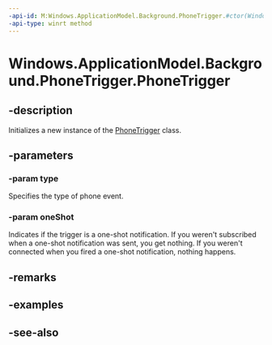 ----api-id: M:Windows.ApplicationModel.Background.PhoneTrigger.#ctor(Windows.ApplicationModel.Calls.Background.PhoneTriggerType,System.Boolean)
-api-type: winrt method
---<!-- Method syntaxpublic PhoneTrigger(Windows.ApplicationModel.Calls.Background.PhoneTriggerType type, System.Boolean oneShot)--># Windows.ApplicationModel.Background.PhoneTrigger.PhoneTrigger## -descriptionInitializes a new instance of the [PhoneTrigger](phonetrigger.md) class.## -parameters### -param typeSpecifies the type of phone event.### -param oneShotIndicates if the trigger is a one-shot notification. If you weren't subscribed when a one-shot notification was sent, you get nothing. If you weren't connected when you fired a one-shot notification, nothing happens.## -remarks## -examples## -see-also
